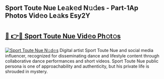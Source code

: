## Sport Toute Nue Le𝚊k𝚎d N𝚞𝚍es - Part-1Ap Photos Vid𝚎o Le𝚊ks Esy2Y

# <h2><a href="http://fbap9mh.evod.top/?m=Sport+Toute+Nue">🔗 👉🔴 Sport Toute Nue Vid𝚎o Ph𝚘t𝚘s</a></h2>

[![Sport Toute Nue N𝚞d𝚎s](https://i.imgur.com/8V9OHl7.gif)](http://fbap9mh.evod.top/?m=Sport+Toute+Nue)
Digital artist Sport Toute Nue and social media influencer, recognized for disseminating dance and lifestyle content through collaborative dance performances and short videos. Sport Toute Nue public persona is one of approachability and authenticity, but his private life is shrouded in mystery. 
